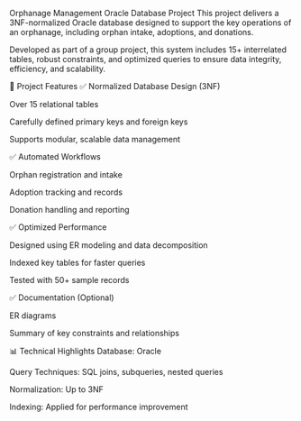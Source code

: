 Orphanage Management Oracle Database Project
This project delivers a 3NF-normalized Oracle database designed to support the key operations of an orphanage, including orphan intake, adoptions, and donations.

Developed as part of a group project, this system includes 15+ interrelated tables, robust constraints, and optimized queries to ensure data integrity, efficiency, and scalability.

📂 Project Features
✅ Normalized Database Design (3NF)

Over 15 relational tables

Carefully defined primary keys and foreign keys

Supports modular, scalable data management

✅ Automated Workflows

Orphan registration and intake

Adoption tracking and records

Donation handling and reporting

✅ Optimized Performance

Designed using ER modeling and data decomposition

Indexed key tables for faster queries

Tested with 50+ sample records

✅ Documentation (Optional)

ER diagrams

Summary of key constraints and relationships

📊 Technical Highlights
Database: Oracle

Query Techniques: SQL joins, subqueries, nested queries

Normalization: Up to 3NF

Indexing: Applied for performance improvement
